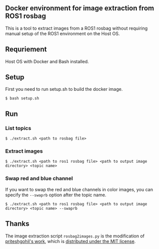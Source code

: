 ## Docker environment for image extraction from ROS1 rosbag

This is a tool to extract images from a ROS1 rosbag without requiring manual setup of the ROS1 environment on the Host OS.  

## Requriement

Host OS with Docker and Bash installed.  

## Setup

First you need to run setup.sh to build the docker image.  

```
$ bash setup.sh
```

## Run

### List topics

```
$ ./extract.sh <path to rosbag file>
```

### Extract images

```
$ ./extract.sh <path to ros1 rosbag file> <path to output image directory> <topic name>
```

### Swap red and blue channel

If you want to swap the red and blue channels in color images, you can specify the `--swaprb` option after the topic name.

```
$ ./extract.sh <path to ros1 rosbag file> <path to output image directory> <topic name> --swaprb
```

## Thanks

The image extraction script `rosbag2images.py` is the modification of [priteshgohil's work](https://gist.github.com/priteshgohil/c3cf492b5705cd5536a68b60a0e89c52), which is [distributed under the MIT license](https://gist.github.com/priteshgohil/c3cf492b5705cd5536a68b60a0e89c52?permalink_comment_id=5124226#gistcomment-5124226).
